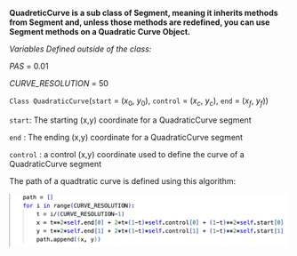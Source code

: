 **QuadreticCurve is a sub class of Segment, meaning it inherits methods from Segment and, unless those methods are redefined, you can use Segment methods on a Quadratic Curve Object.**

*Variables Defined outside of the class:*

*PAS* = 0.01

*CURVE_RESOLUTION* = 50

`Class QuadraticCurve`(`start` = ($x_0$, $y_0$), `control` = ($x_c$, $y_c$), `end` = ($x_f$, $y_f$))

`start`: The starting (x,y) coordinate for a QuadraticCurve segment

`end` : The ending (x,y) coordinate for a QuadraticCurve segment

`control` : a control (x,y) coordinate used to define the curve of a QuadraticCurve segment

The path of a quadtratic curve is defined using this algorithm:

![alt text](image.png)
